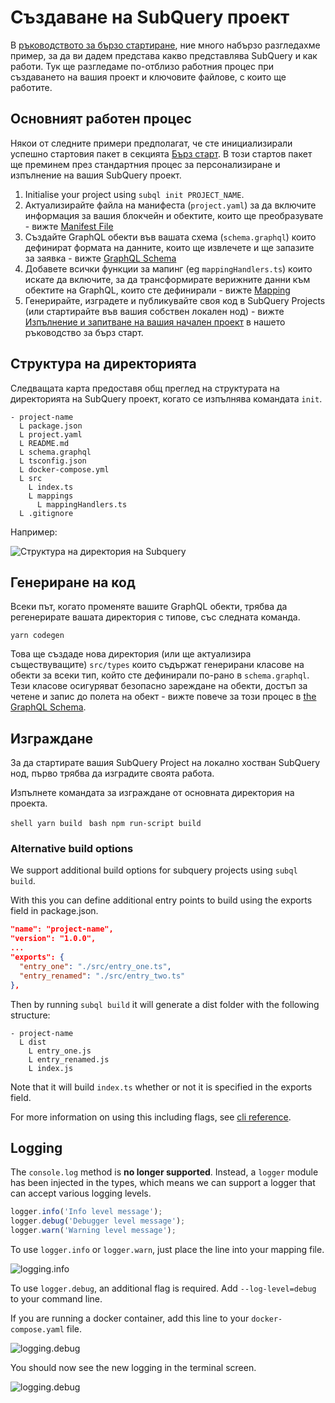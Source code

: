 # Създаване на SubQuery проект

В [ръководството за бързо стартиране](/quickstart/quickstart.md), ние много набързо разгледахме пример, за да ви дадем представа какво представлява SubQuery и как работи. Тук ще разгледаме по-отблизо работния процес при създаването на вашия проект и ключовите файлове, с които ще работите.

## Основният работен процес

Някои от следните примери предполагат, че сте инициализирали успешно стартовия пакет в секцията [Бърз старт](../quickstart/quickstart.md). В този стартов пакет ще преминем през стандартния процес за персонализиране и изпълнение на вашия SubQuery проект.

1. Initialise your project using `subql init PROJECT_NAME`.
2. Актуализирайте файла на манифеста (`project.yaml`) за да включите информация за вашия блокчейн и обектите, които ще преобразувате - вижте [Manifest File](./manifest.md)
3. Създайте GraphQL обекти във вашата схема (`schema.graphql`) които дефинират формата на данните, които ще извлечете и ще запазите за заявка - вижте [GraphQL Schema](./graphql.md)
4. Добавете всички функции за мапинг (eg `mappingHandlers.ts`) които искате да включите, за да трансформирате верижните данни към обектите на GraphQL, които сте дефинирали - вижте [Mapping](./mapping.md)
5. Генерирайте, изградете и публикувайте своя код в SubQuery Projects (или стартирайте във вашия собствен локален нод) - вижте [Изпълнение и запитване на вашия начален проект](./quickstart.md#running-and-querying-your-starter-project) в нашето ръководство за бърз старт.

## Структура на директорията

Следващата карта предоставя общ преглед на структурата на директорията на SubQuery проект, когато се изпълнява командата `init`.

```
- project-name
  L package.json
  L project.yaml
  L README.md
  L schema.graphql
  L tsconfig.json
  L docker-compose.yml
  L src
    L index.ts
    L mappings
      L mappingHandlers.ts
  L .gitignore
```

Например:

![Структура на директория на Subquery](/assets/img/subQuery_directory_stucture.png)

## Генериране на код

Всеки път, когато променяте вашите GraphQL обекти, трябва да регенерирате вашата директория с типове, със следната команда.

```
yarn codegen
```

Това ще създаде нова директория (или ще актуализира съществуващите) `src/types` които съдържат генерирани класове на обекти за всеки тип, който сте дефинирали по-рано в `schema.graphql`. Тези класове осигуряват безопасно зареждане на обекти, достъп за четене и запис до полета на обект - вижте повече за този процес в [the GraphQL Schema](./graphql.md).

## Изграждане

За да стартирате вашия SubQuery Project на локално хостван SubQuery нод, първо трябва да изградите своята работа.

Изпълнете командата за изграждане от основната директория на проекта.

<CodeGroup> <CodeGroupItem title="YARN" active> ```shell yarn build ``` </CodeGroupItem>
<CodeGroupItem title="NPM"> ```bash npm run-script build ``` </CodeGroupItem> </CodeGroup>

### Alternative build options

We support additional build options for subquery projects using `subql build`.

With this you can define additional entry points to build using the exports field in package.json.

```json
"name": "project-name",
"version": "1.0.0",
...
"exports": {
  "entry_one": "./src/entry_one.ts",
  "entry_renamed": "./src/entry_two.ts"
},
```

Then by running `subql build` it will generate a dist folder with the following structure:

```
- project-name
  L dist
    L entry_one.js
    L entry_renamed.js
    L index.js 
```

Note that it will build `index.ts` whether or not it is specified in the exports field.

For more information on using this including flags, see [cli reference](https://doc.subquery.network/references/references/#build).

## Logging

The `console.log` method is **no longer supported**. Instead, a `logger` module has been injected in the types, which means we can support a logger that can accept various logging levels.

```typescript
logger.info('Info level message');
logger.debug('Debugger level message');
logger.warn('Warning level message');
```

To use `logger.info` or `logger.warn`, just place the line into your mapping file.

![logging.info](/assets/img/logging_info.png)

To use `logger.debug`, an additional flag is required. Add `--log-level=debug` to your command line.

If you are running a docker container, add this line to your `docker-compose.yaml` file.

![logging.debug](/assets/img/logging_debug.png)

You should now see the new logging in the terminal screen.

![logging.debug](/assets/img/subquery_logging.png)
